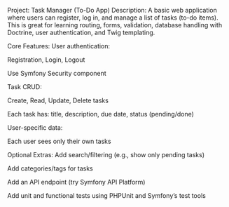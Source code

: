Project: Task Manager (To-Do App)
Description:
A basic web application where users can register, log in, and manage a list of tasks (to-do items). This is great for learning routing, forms, validation, database handling with Doctrine, user authentication, and Twig templating.

Core Features:
User authentication:

Registration, Login, Logout

Use Symfony Security component

Task CRUD:

Create, Read, Update, Delete tasks

Each task has: title, description, due date, status (pending/done)

User-specific data:

Each user sees only their own tasks

Optional Extras:
Add search/filtering (e.g., show only pending tasks)

Add categories/tags for tasks

Add an API endpoint (try Symfony API Platform)

Add unit and functional tests using PHPUnit and Symfony’s test tools
